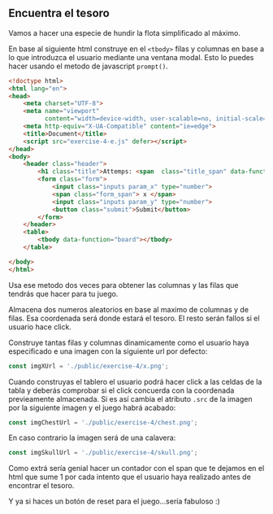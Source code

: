 ## Encuentra el tesoro
Vamos a hacer una especie de hundir la flota simplificado al máximo.

En base al siguiente html construye en el ``<tbody>`` filas y columnas en base a lo que introduzca el usuario 
mediante una ventana modal. Esto lo puedes hacer usando el metodo de javascript ``prompt()``.



`````html
<!doctype html>
<html lang="en">
<head>
    <meta charset="UTF-8">
    <meta name="viewport"
          content="width=device-width, user-scalable=no, initial-scale=1.0, maximum-scale=1.0, minimum-scale=1.0">
    <meta http-equiv="X-UA-Compatible" content="ie=edge">
    <title>Document</title>
    <script src="exercise-4-e.js" defer></script>
</head>
<body>
    <header class="header">
        <h1 class="title">Attemps: <span  class="title_span" data-function="attempts">0</span></h1>
        <form class="form">
            <input class="inputs param_x" type="number">
            <span class="form_span"> x </span>
            <input class="inputs param_y" type="number">
            <button class="submit">Submit</button>
        </form>
    </header>
    <table>
        <tbody data-function="board"></tbody>
    </table>

</body>
</html>


`````

Usa ese metodo dos veces para obtener las columnas y las filas que tendrás que hacer para tu juego.

Almacena dos numeros aleatorios en base al maximo de columnas y de filas. Esa coordenada será donde estará el tesoro.
El resto serán fallos si el usuario hace click.

Construye tantas filas y columnas dinamicamente como el usuario haya especificado e una imagen con la siguiente url 
por defecto:

```js
const imgXUrl = './public/exercise-4/x.png';
```

Cuando construyas el tablero el usuario podrá hacer click a las celdas de la tabla y deberás comprobar si el click 
concuerda con la coordenada previeamente almacenada. Si es así cambia el atributo ``.src`` de la imagen por la 
siguiente imagen y el juego habrá acabado:

```js
const imgChestUrl = './public/exercise-4/chest.png';
```

En caso contrario la imagen será de una calavera:

```js
const imgSkullUrl = './public/exercise-4/skull.png';
```

Como extrá sería genial hacer un contador con el span que te dejamos en el html que sume 1 por cada intento que el 
usuario haya realizado antes de encontrar el tesoro.

Y ya si haces un botón de reset para el juego...sería fabuloso :)
